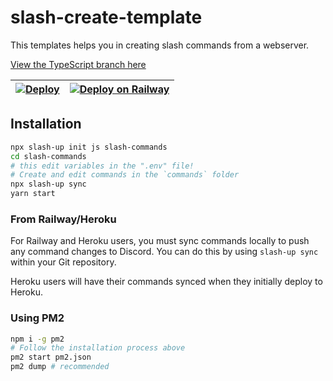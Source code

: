# slash-create-template
This templates helps you in creating slash commands from a webserver.

[View the TypeScript branch here](https://github.com/Snazzah/slash-create-template/tree/typescript)

| [![Deploy](https://www.herokucdn.com/deploy/button.svg)](https://heroku.com/deploy?template=https://github.com/Snazzah/slash-create-template/tree/master) | [![Deploy on Railway](https://railway.app/button.svg)](https://railway.app/new/template?template=https%3A%2F%2Fgithub.com%2FSnazzah%2Fslash-create-template%2Ftree%2Fmaster&envs=DISCORD_APP_ID%2CDISCORD_PUBLIC_KEY%2CDISCORD_BOT_TOKEN&DISCORD_APP_IDDesc=The+application+ID+of+the+Discord+app&DISCORD_PUBLIC_KEYDesc=The+public+key+of+the+Discord+app&DISCORD_BOT_TOKENDesc=The+bot+token+of+the+Discord+app&referralCode=snazzah) |
|:-:|:-:|

## Installation
```sh
npx slash-up init js slash-commands
cd slash-commands
# this edit variables in the ".env" file!
# Create and edit commands in the `commands` folder
npx slash-up sync
yarn start
```

### From Railway/Heroku
For Railway and Heroku users, you must sync commands locally to push any command changes to Discord. You can do this by using `slash-up sync` within your Git repository.

Heroku users will have their commands synced when they initially deploy to Heroku.

### Using PM2
```sh
npm i -g pm2
# Follow the installation process above
pm2 start pm2.json
pm2 dump # recommended
```
